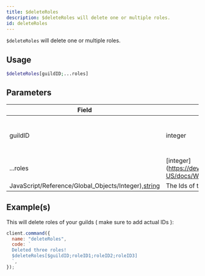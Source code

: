 ```yaml
---
title: $deleteRoles
description: $deleteRoles will delete one or multiple roles.
id: deleteRoles
---
```


`$deleteRoles` will delete one or multiple roles.

## Usage

```php
$deleteRoles[guildID;...roles]
```

## Parameters

| Field                                                                                                                                          | Type                                                    | Description                                     | Required |
| ---------------------------------------------------------------------------------------------------------------------------------------------- | ------------------------------------------------------- | ----------------------------------------------- | :------: |
| guildID                                                                                                                                        | integer                                                 | The guild ID of where the roles are located in. |   true   |
| ...roles                                                                                                                                       | [integer](https://developer.mozilla.org/en-US/docs/Web/ |
| JavaScript/Reference/Global_Objects/Integer),[string](https://developer.mozilla.org/en-US/docs/Web/JavaScript/Reference/Global_Objects/String) | The Ids of the roles.                                   | true                                            |

## Example(s)

This will delete roles of your guilds ( make sure to add actual IDs ):

```javascript
client.command({
  name: "deleteRoles",
  code: `
  Deleted three roles!
  $deleteRoles[$guildID;roleID1;roleID2;roleID3]
  `,
});
```
